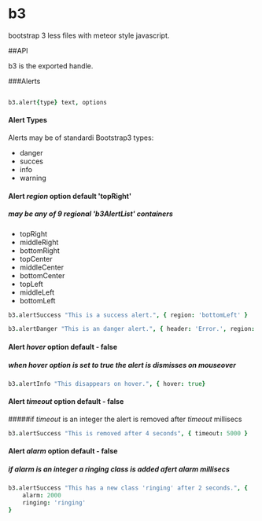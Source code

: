 b3
==

bootstrap 3 less files with meteor style javascript.

##API

b3 is the exported handle.

###Alerts
  
```coffeescript

b3.alert{type} text, options

```

#### Alert Types

Alerts may be of standardi Bootstrap3 types:

* danger
* succes
* info
* warning

#### Alert _region_ option default 'topRight'
##### may be any of 9 regional 'b3AlertList' containers

* topRight
* middleRight
* bottomRight
* topCenter
* middleCenter
* bottomCenter
* topLeft
* middleLeft
* bottomLeft

```coffeescript
b3.alertSuccess "This is a success alert.", { region: 'bottomLeft' }

b3.alertDanger "This is an danger alert.", { header: 'Error.', region: 'topRight' }
```

#### Alert _hover_ option  default - false
##### when _hover_ option is set to true the alert is dismisses on mouseover

```coffeescript
b3.alertInfo "This disappears on hover.", { hover: true}
```

#### Alert _timeout_ option default - false
#####if _timeout_ is an integer the alert is removed after _timeout_ millisecs

```coffeescript
b3.alertSuccess "This is removed after 4 seconds", { timeout: 5000 }
```

#### Alert _alarm_ option default - false
##### if _alarm_ is an integer a _ringing_ class is added afert _alarm_ millisecs

```coffeescript
b3.alertSuccess "This has a new class 'ringing' after 2 seconds.", {
    alarm: 2000
    ringing: 'ringing'
}

```
